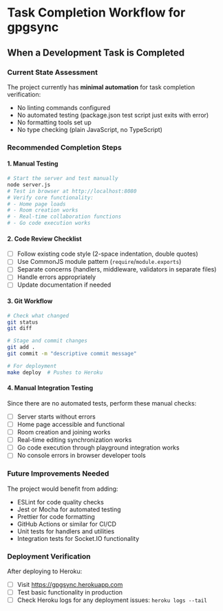 # Task Completion Workflow for gpgsync

## When a Development Task is Completed

### Current State Assessment
The project currently has **minimal automation** for task completion verification:
- No linting commands configured
- No automated testing (package.json test script just exits with error)
- No formatting tools set up
- No type checking (plain JavaScript, no TypeScript)

### Recommended Completion Steps

#### 1. Manual Testing
```bash
# Start the server and test manually
node server.js
# Test in browser at http://localhost:8080
# Verify core functionality:
# - Home page loads
# - Room creation works
# - Real-time collaboration functions
# - Go code execution works
```

#### 2. Code Review Checklist
- [ ] Follow existing code style (2-space indentation, double quotes)
- [ ] Use CommonJS module pattern (`require`/`module.exports`)
- [ ] Separate concerns (handlers, middleware, validators in separate files)
- [ ] Handle errors appropriately
- [ ] Update documentation if needed

#### 3. Git Workflow
```bash
# Check what changed
git status
git diff

# Stage and commit changes
git add .
git commit -m "descriptive commit message"

# For deployment
make deploy  # Pushes to Heroku
```

#### 4. Manual Integration Testing
Since there are no automated tests, perform these manual checks:
- [ ] Server starts without errors
- [ ] Home page accessible and functional
- [ ] Room creation and joining works
- [ ] Real-time editing synchronization works
- [ ] Go code execution through playground integration works
- [ ] No console errors in browser developer tools

### Future Improvements Needed
The project would benefit from adding:
- ESLint for code quality checks
- Jest or Mocha for automated testing
- Prettier for code formatting
- GitHub Actions or similar for CI/CD
- Unit tests for handlers and utilities
- Integration tests for Socket.IO functionality

### Deployment Verification
After deploying to Heroku:
- [ ] Visit https://gpgsync.herokuapp.com
- [ ] Test basic functionality in production
- [ ] Check Heroku logs for any deployment issues: `heroku logs --tail`